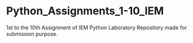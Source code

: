 # Python_Assignments_1-10_IEM
1st to the 10th Assignment of IEM Python Laboratory
Repository made for submission purpose.
